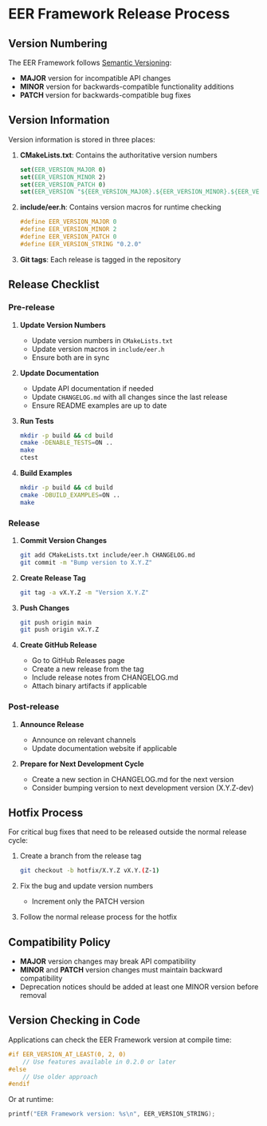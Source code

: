 # EER Framework Release Process

## Version Numbering

The EER Framework follows [Semantic Versioning](https://semver.org/):

- **MAJOR** version for incompatible API changes
- **MINOR** version for backwards-compatible functionality additions
- **PATCH** version for backwards-compatible bug fixes

## Version Information

Version information is stored in three places:

1. **CMakeLists.txt**: Contains the authoritative version numbers
   ```cmake
   set(EER_VERSION_MAJOR 0)
   set(EER_VERSION_MINOR 2)
   set(EER_VERSION_PATCH 0)
   set(EER_VERSION "${EER_VERSION_MAJOR}.${EER_VERSION_MINOR}.${EER_VERSION_PATCH}")
   ```

2. **include/eer.h**: Contains version macros for runtime checking
   ```c
   #define EER_VERSION_MAJOR 0
   #define EER_VERSION_MINOR 2
   #define EER_VERSION_PATCH 0
   #define EER_VERSION_STRING "0.2.0"
   ```

3. **Git tags**: Each release is tagged in the repository

## Release Checklist

### Pre-release

1. **Update Version Numbers**
   - Update version numbers in `CMakeLists.txt`
   - Update version macros in `include/eer.h`
   - Ensure both are in sync

2. **Update Documentation**
   - Update API documentation if needed
   - Update `CHANGELOG.md` with all changes since the last release
   - Ensure README examples are up to date

3. **Run Tests**
   ```bash
   mkdir -p build && cd build
   cmake -DENABLE_TESTS=ON ..
   make
   ctest
   ```

4. **Build Examples**
   ```bash
   mkdir -p build && cd build
   cmake -DBUILD_EXAMPLES=ON ..
   make
   ```

### Release

1. **Commit Version Changes**
   ```bash
   git add CMakeLists.txt include/eer.h CHANGELOG.md
   git commit -m "Bump version to X.Y.Z"
   ```

2. **Create Release Tag**
   ```bash
   git tag -a vX.Y.Z -m "Version X.Y.Z"
   ```

3. **Push Changes**
   ```bash
   git push origin main
   git push origin vX.Y.Z
   ```

4. **Create GitHub Release**
   - Go to GitHub Releases page
   - Create a new release from the tag
   - Include release notes from CHANGELOG.md
   - Attach binary artifacts if applicable

### Post-release

1. **Announce Release**
   - Announce on relevant channels
   - Update documentation website if applicable

2. **Prepare for Next Development Cycle**
   - Create a new section in CHANGELOG.md for the next version
   - Consider bumping version to next development version (X.Y.Z-dev)

## Hotfix Process

For critical bug fixes that need to be released outside the normal release cycle:

1. Create a branch from the release tag
   ```bash
   git checkout -b hotfix/X.Y.Z vX.Y.(Z-1)
   ```

2. Fix the bug and update version numbers
   - Increment only the PATCH version

3. Follow the normal release process for the hotfix

## Compatibility Policy

- **MAJOR** version changes may break API compatibility
- **MINOR** and **PATCH** version changes must maintain backward compatibility
- Deprecation notices should be added at least one MINOR version before removal

## Version Checking in Code

Applications can check the EER Framework version at compile time:

```c
#if EER_VERSION_AT_LEAST(0, 2, 0)
    // Use features available in 0.2.0 or later
#else
    // Use older approach
#endif
```

Or at runtime:

```c
printf("EER Framework version: %s\n", EER_VERSION_STRING);
```
